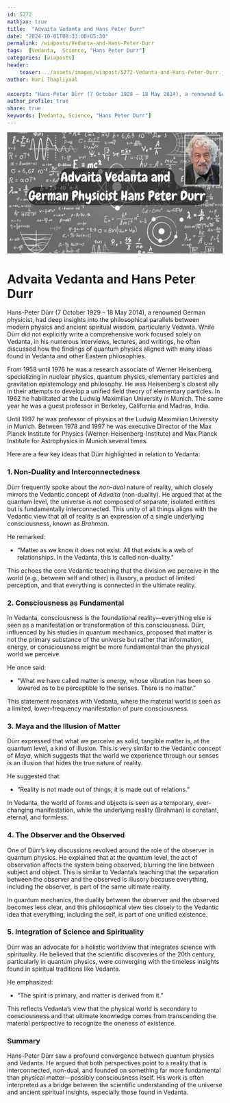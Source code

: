 ```yaml
---
id: 5272
mathjax: true        
title:  "Advaita Vedanta and Hans Peter Durr"        
date: "2024-10-01T08:33:00+05:30"        
permalink: /wiaposts/Vedanta-and-Hans-Peter-Durr
tags:  [Vedanta,  Science, "Hans Peter Durr"]         
categories: [wiaposts] 
header:        
    teaser: ../assets/images/wiapost/5272-Vedanta-and-Hans-Peter-Durr.jpg               
author: Hari Thapliyaal        

excerpt: "Hans-Peter Dürr (7 October 1929 – 18 May 2014), a renowned German physicist, had deep insights into the philosophical parallels between modern physics and ancient spiritual wisdom, particularly Vedanta. While Dürr did not explicitly write a comprehensive work focused solely"
author_profile: true        
share: true
keywords: [Vedanta, Science, "Hans Peter Durr"]  
---
```

![Advaita Vedanta and Hans Peter Durr](../assets/images/wiapost/5272-Vedanta-and-Hans-Peter-Durr.jpg)    
    
# Advaita Vedanta and Hans Peter Durr   
    
Hans-Peter Dürr (7 October 1929 – 18 May 2014), a renowned German physicist, had deep insights into the philosophical parallels between modern physics and ancient spiritual wisdom, particularly Vedanta. While Dürr did not explicitly write a comprehensive work focused solely on Vedanta, in his numerous interviews, lectures, and writings, he often discussed how the findings of quantum physics aligned with many ideas found in Vedanta and other Eastern philosophies. 

From 1958 until 1976 he was a research associate of Werner Heisenberg, specializing in nuclear physics, quantum physics, elementary particles and gravitation epistemology and philosophy. He was Heisenberg's closest ally in their attempts to develop a unified field theory of elementary particles. In 1962 he habilitated at the Ludwig Maximilian University in Munich. The same year he was a guest professor in Berkeley, California and Madras, India.

Until 1997 he was professor of physics at the Ludwig Maximilian University in Munich. Between 1978 and 1997 he was executive Director of the Max Planck Institute for Physics (Werner-Heisenberg-Institute) and Max Planck Institute for Astrophysics in Munich several times.

Here are a few key ideas that Dürr highlighted in relation to Vedanta:

### 1. **Non-Duality and Interconnectedness**
Dürr frequently spoke about the *non-dual* nature of reality, which closely mirrors the Vedantic concept of *Advaita* (non-duality). He argued that at the quantum level, the universe is not composed of separate, isolated entities but is fundamentally interconnected. This unity of all things aligns with the Vedantic view that all of reality is an expression of a single underlying consciousness, known as *Brahman*.

He remarked:
- “Matter as we know it does not exist. All that exists is a web of relationships. In the Vedanta, this is called non-duality."

This echoes the core Vedantic teaching that the division we perceive in the world (e.g., between self and other) is illusory, a product of limited perception, and that everything is connected in the ultimate reality.

### 2. **Consciousness as Fundamental**
In Vedanta, consciousness is the foundational reality—everything else is seen as a manifestation or transformation of this consciousness. Dürr, influenced by his studies in quantum mechanics, proposed that matter is not the primary substance of the universe but rather that information, energy, or consciousness might be more fundamental than the physical world we perceive.

He once said:
- "What we have called matter is energy, whose vibration has been so lowered as to be perceptible to the senses. There is no matter."

This statement resonates with Vedanta, where the material world is seen as a limited, lower-frequency manifestation of pure consciousness.

### 3. **Maya and the Illusion of Matter**
Dürr expressed that what we perceive as solid, tangible matter is, at the quantum level, a kind of illusion. This is very similar to the Vedantic concept of *Maya*, which suggests that the world we experience through our senses is an illusion that hides the true nature of reality.

He suggested that:
- “Reality is not made out of things; it is made out of relations.”

In Vedanta, the world of forms and objects is seen as a temporary, ever-changing manifestation, while the underlying reality (Brahman) is constant, eternal, and formless.

### 4. **The Observer and the Observed**
One of Dürr’s key discussions revolved around the role of the observer in quantum physics. He explained that at the quantum level, the act of observation affects the system being observed, blurring the line between subject and object. This is similar to Vedanta’s teaching that the separation between the observer and the observed is illusory because everything, including the observer, is part of the same ultimate reality.

In quantum mechanics, the duality between the observer and the observed becomes less clear, and this philosophical view ties closely to the Vedantic idea that everything, including the self, is part of one unified existence.

### 5. **Integration of Science and Spirituality**
Dürr was an advocate for a holistic worldview that integrates science with spirituality. He believed that the scientific discoveries of the 20th century, particularly in quantum physics, were converging with the timeless insights found in spiritual traditions like Vedanta.

He emphasized:
- “The spirit is primary, and matter is derived from it.”

This reflects Vedanta’s view that the physical world is secondary to consciousness and that ultimate knowledge comes from transcending the material perspective to recognize the oneness of existence.

### Summary
Hans-Peter Dürr saw a profound convergence between quantum physics and Vedanta. He argued that both perspectives point to a reality that is interconnected, non-dual, and founded on something far more fundamental than physical matter—possibly consciousness itself. His work is often interpreted as a bridge between the scientific understanding of the universe and ancient spiritual insights, especially those found in Vedanta.
